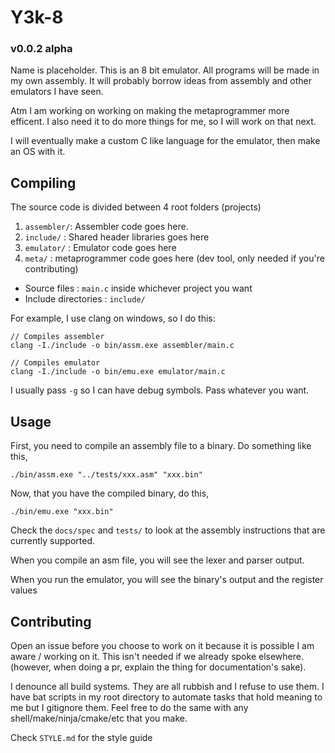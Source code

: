# Y3k-8 
### v0.0.2 alpha

Name is placeholder. This is an 8 bit emulator. All programs will be made in my own assembly. It will probably borrow ideas from assembly and other emulators I have seen.

Atm I am working on working on making the metaprogrammer more efficent. I also need it to do more things for me, so I will work on that next.

I will eventually make a custom C like language for the emulator, then make an OS with it.

## Compiling

The source code is divided between 4 root folders (projects)

1. `assembler/`: Assembler code goes here.
2. `include/`  : Shared header libraries goes here
3. `emulator/` : Emulator code goes here
4. `meta/`     : metaprogrammer code goes here (dev tool, only needed if you're contributing)

- Source files        : `main.c` inside whichever project you want
- Include directories : `include/`

For example, I use clang on windows, so I do this:

```
// Compiles assembler
clang -I./include -o bin/assm.exe assembler/main.c

// Compiles emulator
clang -I./include -o bin/emu.exe emulator/main.c
```

I usually pass `-g` so I can have debug symbols. Pass whatever you want.

## Usage

First, you need to compile an assembly file to a binary. Do something like this,

`./bin/assm.exe "../tests/xxx.asm" "xxx.bin"`

Now, that you have the compiled binary, do this,

`./bin/emu.exe "xxx.bin"`

Check the `docs/spec` and `tests/` to look at the assembly instructions that are currently supported.

When you compile an asm file, you will see the lexer and parser output.

When you run the emulator, you will see the binary's output and the register values

## Contributing

Open an issue before you choose to work on it because it is possible I am aware / working on it. This isn't needed if we already spoke elsewhere. (however, when doing a pr, explain the thing for documentation's sake).

I denounce all build systems. They are all rubbish and I refuse to use them. I have bat scripts in my root directory to automate tasks that hold meaning to me but I gitignore them. Feel free to do the same with any shell/make/ninja/cmake/etc that you make.

Check `STYLE.md` for the style guide
